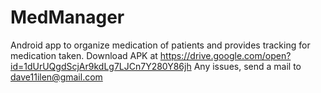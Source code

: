 # MedManager
Android app to organize medication of patients and provides tracking for medication taken.
Download APK at https://drive.google.com/open?id=1dUrUQgdScjAr9kdLg7LJCn7Y280Y86jh
Any issues, send a mail to dave11ilen@gmail.com
